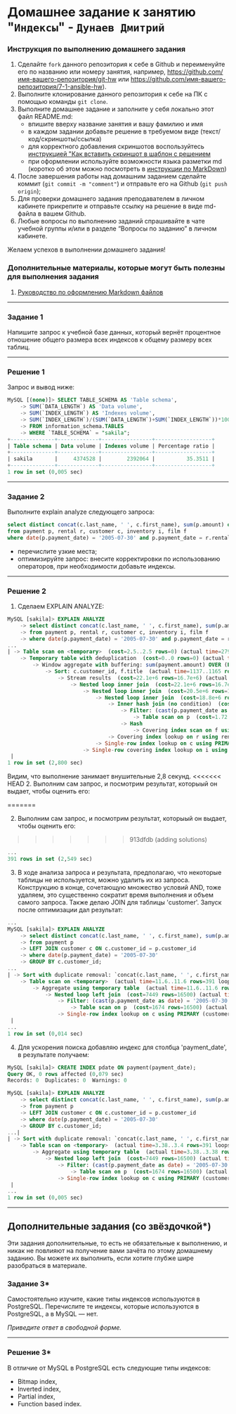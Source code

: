 # Домашнее задание к занятию "`Индексы`" - `Дунаев Дмитрий`


### Инструкция по выполнению домашнего задания

   1. Сделайте `fork` данного репозитория к себе в Github и переименуйте его по названию или номеру занятия, например, https://github.com/имя-вашего-репозитория/git-hw или  https://github.com/имя-вашего-репозитория/7-1-ansible-hw).
   2. Выполните клонирование данного репозитория к себе на ПК с помощью команды `git clone`.
   3. Выполните домашнее задание и заполните у себя локально этот файл README.md:
      - впишите вверху название занятия и вашу фамилию и имя
      - в каждом задании добавьте решение в требуемом виде (текст/код/скриншоты/ссылка)
      - для корректного добавления скриншотов воспользуйтесь [инструкцией "Как вставить скриншот в шаблон с решением](https://github.com/netology-code/sys-pattern-homework/blob/main/screen-instruction.md)
      - при оформлении используйте возможности языка разметки md (коротко об этом можно посмотреть в [инструкции  по MarkDown](https://github.com/netology-code/sys-pattern-homework/blob/main/md-instruction.md))
   4. После завершения работы над домашним заданием сделайте коммит (`git commit -m "comment"`) и отправьте его на Github (`git push origin`);
   5. Для проверки домашнего задания преподавателем в личном кабинете прикрепите и отправьте ссылку на решение в виде md-файла в вашем Github.
   6. Любые вопросы по выполнению заданий спрашивайте в чате учебной группы и/или в разделе “Вопросы по заданию” в личном кабинете.
   
Желаем успехов в выполнении домашнего задания!
   
### Дополнительные материалы, которые могут быть полезны для выполнения задания

1. [Руководство по оформлению Markdown файлов](https://gist.github.com/Jekins/2bf2d0638163f1294637#Code)

---

### Задание 1

Напишите запрос к учебной базе данных, который вернёт процентное отношение общего размера всех индексов к общему размеру всех таблиц.

---

### Решение 1

Запрос и вывод ниже:

```SQL
MySQL [(none)]> SELECT TABLE_SCHEMA AS 'Table schema',
    -> SUM(`DATA_LENGTH`) AS 'Data volume',
    -> SUM(`INDEX_LENGTH`) AS 'Indexes volume',
    -> SUM(`INDEX_LENGTH`)/(SUM(`DATA_LENGTH`)+SUM(`INDEX_LENGTH`))*100 AS 'Percentage ratio'
    -> FROM information_schema.TABLES
    -> WHERE `TABLE_SCHEMA` = "sakila";
+--------------+-------------+----------------+------------------+
| Table schema | Data volume | Indexes volume | Percentage ratio |
+--------------+-------------+----------------+------------------+
| sakila       |     4374528 |        2392064 |          35.3511 |
+--------------+-------------+----------------+------------------+
1 row in set (0,005 sec)
```

---

### Задание 2

Выполните explain analyze следующего запроса:
```sql
select distinct concat(c.last_name, ' ', c.first_name), sum(p.amount) over (partition by c.customer_id, f.title)
from payment p, rental r, customer c, inventory i, film f
where date(p.payment_date) = '2005-07-30' and p.payment_date = r.rental_date and r.customer_id = c.customer_id and i.inventory_id = r.inventory_id
```
- перечислите узкие места;
- оптимизируйте запрос: внесите корректировки по использованию операторов, при необходимости добавьте индексы.

---

### Решение 2

1. Сделаем EXPLAIN ANALYZE:

```SQL
MySQL [sakila]> EXPLAIN ANALYZE
    -> select distinct concat(c.last_name, ' ', c.first_name), sum(p.amount) over (partition by c.customer_id, f.title)
    -> from payment p, rental r, customer c, inventory i, film f
    -> where date(p.payment_date) = '2005-07-30' and p.payment_date = r.rental_date and r.customer_id = c.customer_id and i.inventory_id = r.inventory_id;
...
| -> Table scan on <temporary>  (cost=2.5..2.5 rows=0) (actual time=2794..2794 rows=391 loops=1)
    -> Temporary table with deduplication  (cost=0..0 rows=0) (actual time=2794..2794 rows=391 loops=1)
        -> Window aggregate with buffering: sum(payment.amount) OVER (PARTITION BY c.customer_id,f.title )   (actual time=1137..2702 rows=642000 loops=1)
            -> Sort: c.customer_id, f.title  (actual time=1137..1165 rows=642000 loops=1)
                -> Stream results  (cost=22.1e+6 rows=16.7e+6) (actual time=0.311..822 rows=642000 loops=1)
                    -> Nested loop inner join  (cost=22.1e+6 rows=16.7e+6) (actual time=0.306..707 rows=642000 loops=1)
                        -> Nested loop inner join  (cost=20.5e+6 rows=16.7e+6) (actual time=0.303..617 rows=642000 loops=1)
                            -> Nested loop inner join  (cost=18.8e+6 rows=16.7e+6) (actual time=0.298..526 rows=642000 loops=1)
                                -> Inner hash join (no condition)  (cost=1.65e+6 rows=16.5e+6) (actual time=0.285..20.2 rows=634000 loops=1)
                                    -> Filter: (cast(p.payment_date as date) = '2005-07-30')  (cost=1.72 rows=16500) (actual time=0.026..2.68 rows=634 loops=1)
                                        -> Table scan on p  (cost=1.72 rows=16500) (actual time=0.0183..2.01 rows=16044 loops=1)
                                    -> Hash
                                        -> Covering index scan on f using idx_title  (cost=112 rows=1000) (actual time=0.0481..0.197 rows=1000 loops=1)
                                -> Covering index lookup on r using rental_date (rental_date=p.payment_date)  (cost=0.938 rows=1.01) (actual time=513e-6..726e-6 rows=1.01 loops=634000)
                            -> Single-row index lookup on c using PRIMARY (customer_id=r.customer_id)  (cost=250e-6 rows=1) (actual time=58.3e-6..71.1e-6 rows=1 loops=642000)
                        -> Single-row covering index lookup on i using PRIMARY (inventory_id=r.inventory_id)  (cost=250e-6 rows=1) (actual time=55.5e-6..68.5e-6 rows=1 loops=642000)
 |
1 row in set (2,800 sec)
```

Видим, что выполнение занимает внушительные 2,8 секунд.
<<<<<<< HEAD
2. Выполним сам запрос, и посмотрим результат, которыый он выдает, чтобы оценить его:

=======

2. Выполним сам запрос, и посмотрим результат, которыый он выдает, чтобы оценить его:

>>>>>>> 913dfdb (adding solutions)
```SQL
...
391 rows in set (2,549 sec)
```

3. В ходе анализа запроса и результата, предполагаю, что некоторые таблицы не используется, можно удалить их из запроса. Конструкцию в конце, сочетающую множество условий AND, тоже удаляем, это существенно сократит время выполнения и объем самого запроса. Также делаю JOIN для таблицы 'customer'.
Запуск после оптимизации дал результат:

```SQL
...
MySQL [sakila]> EXPLAIN ANALYZE
    -> select distinct concat(c.last_name, ' ', c.first_name), sum(p.amount)
    -> from payment p
    -> LEFT JOIN customer c ON c.customer_id = p.customer_id
    -> where date(p.payment_date) = '2005-07-30' 
    -> GROUP BY c.customer_id;
...
| -> Sort with duplicate removal: `concat(c.last_name, ' ', c.first_name)`, `sum(p.amount)`  (actual time=11.8..11.8 rows=391 loops=1)
    -> Table scan on <temporary>  (actual time=11.6..11.6 rows=391 loops=1)
        -> Aggregate using temporary table  (actual time=11.6..11.6 rows=391 loops=1)
            -> Nested loop left join  (cost=7449 rows=16500) (actual time=0.195..10.8 rows=634 loops=1)
                -> Filter: (cast(p.payment_date as date) = '2005-07-30')  (cost=1674 rows=16500) (actual time=0.162..9.85 rows=634 loops=1)
                    -> Table scan on p  (cost=1674 rows=16500) (actual time=0.123..7.68 rows=16044 loops=1)
                -> Single-row index lookup on c using PRIMARY (customer_id=p.customer_id)  (cost=0.25 rows=1) (actual time=0.00121..0.00126 rows=1 loops=634)
 |
...
1 row in set (0,014 sec)
```

4. Для ускорения поиска добавляю индекс для столбца 'payment_date', в результате получаем:

```SQL
MySQL [sakila]> CREATE INDEX pdate ON payment(payment_date);
Query OK, 0 rows affected (0,079 sec)
Records: 0  Duplicates: 0  Warnings: 0

MySQL [sakila]> EXPLAIN ANALYZE
    -> select distinct concat(c.last_name, ' ', c.first_name), sum(p.amount)
    -> from payment p
    -> LEFT JOIN customer c ON c.customer_id = p.customer_id
    -> where date(p.payment_date) = '2005-07-30' 
    -> GROUP BY c.customer_id;
...| 
| -> Sort with duplicate removal: `concat(c.last_name, ' ', c.first_name)`, `sum(p.amount)`  (actual time=3.5..3.51 rows=391 loops=1)
    -> Table scan on <temporary>  (actual time=3.38..3.4 rows=391 loops=1)
        -> Aggregate using temporary table  (actual time=3.38..3.38 rows=391 loops=1)
            -> Nested loop left join  (cost=7449 rows=16500) (actual time=0.0422..3.18 rows=634 loops=1)
                -> Filter: (cast(p.payment_date as date) = '2005-07-30')  (cost=1674 rows=16500) (actual time=0.0336..2.86 rows=634 loops=1)
                    -> Table scan on p  (cost=1674 rows=16500) (actual time=0.027..2.23 rows=16044 loops=1)
                -> Single-row index lookup on c using PRIMARY (customer_id=p.customer_id)  (cost=0.25 rows=1) (actual time=403e-6..416e-6 rows=1 loops=634)
 |
...
1 row in set (0,005 sec)
```

---

## Дополнительные задания (со звёздочкой*)
Эти задания дополнительные, то есть не обязательные к выполнению, и никак не повлияют на получение вами зачёта по этому домашнему заданию. Вы можете их выполнить, если хотите глубже шире разобраться в материале.

### Задание 3*

Самостоятельно изучите, какие типы индексов используются в PostgreSQL. Перечислите те индексы, которые используются в PostgreSQL, а в MySQL — нет.

*Приведите ответ в свободной форме.*

---

### Решение 3*

В отличие от MySQL в PostgreSQL есть следующие типы индексов:

* Bitmap index,
* Inverted index,
* Partial index,
* Function based index.
